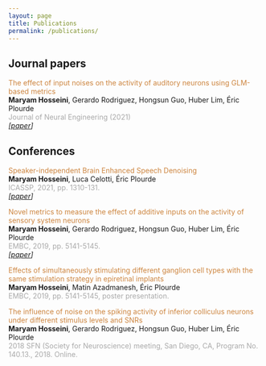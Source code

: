 ```yaml
---
layout: page
title: Publications
permalink: /publications/
---
```



## Journal papers

<tr>
<td valign="middle" width="760"><p><font color="Peru">The effect of input noises on the activity of auditory neurons using GLM-based metrics</font><br>
<strong>Maryam Hosseini</strong>, Gerardo Rodriguez, Hongsun Guo, Huber Lim, Éric Plourde <br>
<font color="#A9A9A9">Journal of Neural Engineering (2021)</font> <br> <em>
   <span style="font-weight: normal;">[<a href="https://doi.org/10.1088/1741-2552/abe979
" target="_blank">paper</a>]  </span>
   </em></p></td>
</tr>


## Conferences

<tr>
<td valign="middle" width="760"><p><font color="Peru">Speaker-independent Brain Enhanced Speech Denoising</font><br>
<strong>Maryam Hosseini</strong>, Luca Celotti, Éric Plourde <br>
<font color="#A9A9A9">ICASSP, 2021, pp. 1310-131.</font> <br> <em>
   <span style="font-weight: normal;">[<a href="https://doi.org/10.1109/ICASSP39728.2021.9414969
" target="_blank">paper</a>]  </span>
   </em></p></td>
</tr>

<tr>
<td valign="middle" width="760"><p><font color="Peru">Novel metrics to measure the effect of additive inputs on the activity of sensory system neurons</font><br>
<strong>Maryam Hosseini</strong>, Gerardo Rodriguez, Hongsun Guo, Huber Lim, Éric Plourde <br>
<font color="#A9A9A9">EMBC, 2019, pp. 5141-5145.</font> <br> <em>
   <span style="font-weight: normal;">[<a href="https://doi.org/10.1109/EMBC.2019.8857622
" target="_blank">paper</a>]  </span>
   </em></p></td>
</tr>

<tr>
<td valign="middle" width="760"><p><font color="Peru">Effects of simultaneously stimulating different ganglion cell types with the same stimulation strategy in epiretinal implants</font><br>
<strong>Maryam Hosseini</strong>, Matin Azadmanesh, Éric Plourde <br>
<font color="#A9A9A9">EMBC, 2019, pp. 5141-5145, poster presentation.</font> <br> <em>
   <span style="font-weight: normal;"> </span>
   </em></p></td>
</tr>


<tr>
<td valign="middle" width="760"><p><font color="Peru">The influence of noise on the spiking activity of inferior colliculus neurons under different stimulus levels and SNRs</font><br>
<strong>Maryam Hosseini</strong>, Gerardo Rodriguez, Hongsun Guo, Huber Lim, Éric Plourde <br>
<font color="#A9A9A9">2018 SFN (Society for Neuroscience) meeting, San Diego, CA, Program No. 140.13., 2018. Online.</font> <br> <em>
   <span style="font-weight: normal;"> </span>
   </em></p></td>
</tr>

